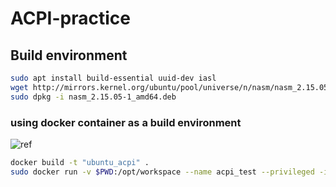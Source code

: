 # ACPI-practice

## Build environment
```bash
sudo apt install build-essential uuid-dev iasl
wget http://mirrors.kernel.org/ubuntu/pool/universe/n/nasm/nasm_2.15.05-1_amd64.deb
sudo dpkg -i nasm_2.15.05-1_amd64.deb
```
### using docker container as a build environment
![ref](Dockerfile)
```bash
docker build -t "ubuntu_acpi" .
sudo docker run -v $PWD:/opt/workspace --name acpi_test --privileged -it ubuntu_acpi
```
